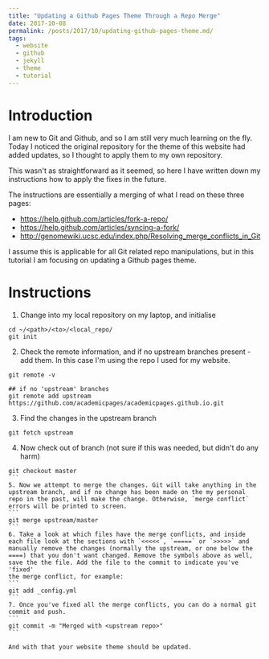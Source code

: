 ```yaml
---
title: "Updating a Github Pages Theme Through a Repo Merge"
date: 2017-10-08
permalink: /posts/2017/10/updating-github-pages-theme.md/
tags:
  - website
  - github
  - jekyll
  - theme
  - tutorial
---
```

# Introduction

I am new to Git and Github, and so I am still very much learning on the fly.
Today I noticed the original repository for the theme of this website had added
updates, so I thought to apply them to my own repository.

This wasn't as straightforward as it seemed, so here I have written down
my instructions how to apply the fixes in the future.

The instructions are essentially a merging of what I read on these three pages:
 * https://help.github.com/articles/fork-a-repo/
 * https://help.github.com/articles/syncing-a-fork/
 * http://genomewiki.ucsc.edu/index.php/Resolving_merge_conflicts_in_Git

I assume this is applicable for all Git related repo manipulations, but in this
tutorial I am focusing on updating a Github pages theme.

# Instructions

 1. Change into my local repository on my laptop, and initialise
   ```
   cd ~/<path>/<to>/<local_repo/
   git init
   ```
 2. Check the remote information, and if no upstream branches present - add them. In this case I'm using the repo I used for my website.
   ```
   git remote -v

   ## if no 'upstream' branches
   git remote add upstream https://github.com/academicpages/academicpages.github.io.git

   ```
 3. Find the changes in the upstream branch
   ```
   git fetch upstream
   ```
 4. Now check out of branch (not sure if this was needed, but didn't do any harm)
  ````
  git checkout master
  ```
 5. Now we attempt to merge the changes. Git will take anything in the upstream branch, and if no change has been made on the my personal repo in the past, will make the change. Otherwise, `merge conflict` errors will be printed to screen.
  ```
  git merge upstream/master
  ```
 6. Take a look at which files have the merge conflicts, and inside each file look at the sections with `<<<<<`, `=====` or `>>>>>` and manually remove the changes (normally the upstream, or one below the ====) that you don't want changed. Remove the symbols above as well, save the the file. Add the file to the commit to indicate you've 'fixed'
 the merge conflict, for example:
  ```
  git add _config.yml
  ```
 7. Once you've fixed all the merge conflicts, you can do a normal git commit and push.
  ```
  git commit -m "Merged with <upstream repo>"
  ```

And with that your website theme should be updated.
